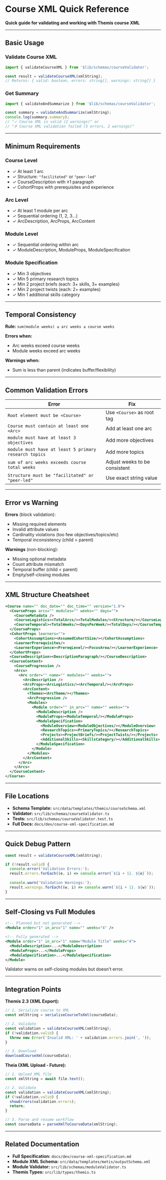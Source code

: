 # Course XML Quick Reference

**Quick guide for validating and working with Themis course XML**

---

## Basic Usage

### Validate Course XML

```typescript
import { validateCourseXML } from '$lib/schemas/courseValidator';

const result = validateCourseXML(xmlString);
// Returns: { valid: boolean, errors: string[], warnings: string[] }
```

### Get Summary

```typescript
import { validateAndSummarize } from '$lib/schemas/courseValidator';

const summary = validateAndSummarize(xmlString);
console.log(summary.summary);
// "✓ Course XML is valid (2 warnings)" or
// "✗ Course XML validation failed (5 errors, 2 warnings)"
```

---

## Minimum Requirements

### Course Level
- ✓ At least 1 arc
- ✓ Structure: `"facilitated"` or `"peer-led"`
- ✓ CourseDescription with ≥1 paragraph
- ✓ CohortProps with prerequisites and experience

### Arc Level
- ✓ At least 1 module per arc
- ✓ Sequential ordering (1, 2, 3...)
- ✓ ArcDescription, ArcProps, ArcContent

### Module Level
- ✓ Sequential ordering within arc
- ✓ ModuleDescription, ModuleProps, ModuleSpecification

### Module Specification
- ✓ Min 3 objectives
- ✓ Min 5 primary research topics
- ✓ Min 2 project briefs (each: 3+ skills, 3+ examples)
- ✓ Min 2 project twists (each: 2+ examples)
- ✓ Min 1 additional skills category

---

## Temporal Consistency

**Rule:** `sum(module weeks) ≤ arc weeks ≤ course weeks`

**Errors when:**
- Arc weeks exceed course weeks
- Module weeks exceed arc weeks

**Warnings when:**
- Sum is less than parent (indicates buffer/flexibility)

---

## Common Validation Errors

| Error | Fix |
|-------|-----|
| `Root element must be <Course>` | Use `<Course>` as root tag |
| `Course must contain at least one <Arc>` | Add at least one arc |
| `module must have at least 3 objectives` | Add more objectives |
| `module must have at least 5 primary research topics` | Add more topics |
| `sum of arc weeks exceeds course total weeks` | Adjust weeks to be consistent |
| `Structure must be "facilitated" or "peer-led"` | Use exact string value |

---

## Error vs Warning

**Errors** (block validation):
- Missing required elements
- Invalid attribute values
- Cardinality violations (too few objectives/topics/etc)
- Temporal inconsistency (child > parent)

**Warnings** (non-blocking):
- Missing optional metadata
- Count attribute mismatch
- Temporal buffer (child < parent)
- Empty/self-closing modules

---

## XML Structure Cheatsheet

```xml
<Course name="" doc_date="" doc_time="" version="1.0">
  <CourseProps arcs="" modules="" weeks="" days="">
    <CourseMetadata />
    <CourseLogistics><TotalArcs/><TotalModules/><Structure/></CourseLogistics>
    <CourseTemporal><TotalWeeks/><DaysPerWeek/><TotalDays/></CourseTemporal>
  </CourseProps>
  <CohortProps learners="">
    <CohortAssumptions><AssumedCohortSize/></CohortAssumptions>
    <LearnerPrerequisites/>
    <LearnerExperience><PrereqLevel/><FocusArea/></LearnerExperience>
  </CohortProps>
  <CourseDescription><DescriptionParagraph/></CourseDescription>
  <CourseContent>
    <CourseProgression />
    <Arcs>
      <Arc order="" name="" modules="" weeks="">
        <ArcDescription />
        <ArcProps><ArcLogistics/><ArcTemporal/></ArcProps>
        <ArcContent>
          <Themes><ArcTheme/></Themes>
          <ArcProgression />
          <Modules>
            <Module order="" in_arc="" name="" weeks="">
              <ModuleDescription />
              <ModuleProps><ModuleTemporal/></ModuleProps>
              <ModuleSpecification>
                <ModuleOverview><ModuleObjectives/></ModuleOverview>
                <ResearchTopics><PrimaryTopics/></ResearchTopics>
                <Projects><ProjectBriefs/><ProjectTwists/></Projects>
                <AdditionalSkills><SkillsCategory/></AdditionalSkills>
              </ModuleSpecification>
            </Module>
          </Modules>
        </ArcContent>
      </Arc>
    </Arcs>
  </CourseContent>
</Course>
```

---

## File Locations

- **Schema Template:** `src/data/templates/themis/courseSchema.xml`
- **Validator:** `src/lib/schemas/courseValidator.ts`
- **Tests:** `src/lib/schemas/courseValidator.test.ts`
- **Full Docs:** `docs/dev/course-xml-specification.md`

---

## Quick Debug Pattern

```typescript
const result = validateCourseXML(xmlString);

if (!result.valid) {
  console.error('Validation Errors:');
  result.errors.forEach((e, i) => console.error(`${i + 1}. ${e}`));
  
  console.warn('Validation Warnings:');
  result.warnings.forEach((w, i) => console.warn(`${i + 1}. ${w}`));
}
```

---

## Self-Closing vs Full Modules

```xml
<!-- Planned but not generated -->
<Module order="1" in_arc="1" name="" weeks="4" />

<!-- Fully generated -->
<Module order="1" in_arc="1" name="Module Title" weeks="4">
  <ModuleDescription>...</ModuleDescription>
  <ModuleProps>...</ModuleProps>
  <ModuleSpecification>...</ModuleSpecification>
</Module>
```

Validator warns on self-closing modules but doesn't error.

---

## Integration Points

**Themis 2.3 (XML Export):**
```typescript
// 1. Serialize course to XML
const xmlString = serialiseCourseToXml(courseData);

// 2. Validate
const validation = validateCourseXML(xmlString);
if (!validation.valid) {
  throw new Error('Invalid XML: ' + validation.errors.join(', '));
}

// 3. Download
downloadCourseXml(courseData);
```

**Theia (XML Upload - Future):**
```typescript
// 1. Upload XML file
const xmlString = await file.text();

// 2. Validate
const validation = validateCourseXML(xmlString);
if (!validation.valid) {
  showErrors(validation.errors);
  return;
}

// 3. Parse and resume workflow
const courseData = parseXmlToCourseData(xmlString);
```

---

## Related Documentation

- **Full Specification:** `docs/dev/course-xml-specification.md`
- **Module XML Schema:** `src/data/templates/metis/outputSchema.xml`
- **Module Validator:** `src/lib/schemas/moduleValidator.ts`
- **Themis Types:** `src/lib/types/themis.ts`
